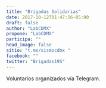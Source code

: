 ```yaml
---
title: "Brigadas Solidarias"
date: 2017-10-12T01:47:56-05:00
draft: false
author: "LabCDMX"
propone: "LabCDMX"
participa: ""
head_image: false
sitio: "t.me/sismocdmx "
facebook: ""
twitter: "Brigadas19S"
---
```

Voluntarios organizados vía Telegram.

